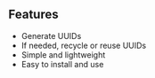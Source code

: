 
## Features

- Generate UUIDs
- If needed, recycle or reuse UUIDs
- Simple and lightweight
- Easy to install and use
